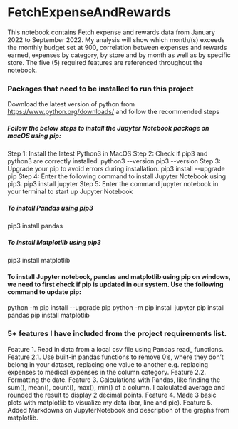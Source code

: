 # FetchExpenseAndRewards
This notebook contains Fetch expense and rewards data from January 2022 to September 2022. My analysis will show which month/(s) exceeds the monthly budget set at 900, correlation between expenses and rewards earned, expenses by category, by store and by month as well as by specific store. The five (5) required features are referenced throughout the notebook.

### Packages that need to be installed to run this project
Download the latest version of python from https://www.python.org/downloads/ and follow the recommended steps
   
##### Follow the below steps to install the Jupyter Notebook package on macOS using pip:
Step 1: Install the latest Python3 in MacOS
Step 2: Check if pip3 and python3 are correctly installed.
        python3 --version
        pip3 --version
Step 3: Upgrade your pip to avoid errors during installation.
        pip3 install --upgrade pip
Step 4: Enter the following command to install Jupyter Notebook using pip3.
        pip3 install jupyter
Step 5: Enter the command jupyter notebook in your terminal to start up Jupyter Notebook

##### To install Pandas using pip3
pip3 install pandas

##### To install Matplotlib using pip3
pip3 install matplotlib

#### To install Jupyter  notebook, pandas and matplotlib using pip on windows, we need to first check if pip is updated in our system. Use the following command to update pip:
python -m pip install --upgrade pip
python -m pip install jupyter
pip install pandas
pip install matplotlib



### 5+ features I have included from the project requirements list.
Feature 1. Read in data from a local csv file using Pandas read_ functions.
Feature 2.1. Use built-in pandas functions to remove 0’s, where they don’t belong in your dataset, replacing one                value to another e.g. replacing expenses to medical expenses in the column category.
Feature 2.2. Formatting the date.
Feature 3. Calculations with Pandas, like finding the sum(), mean(), count(), max(), min() of a column. 
           I calculated average and rounded the result to display 2 decimal points.
Feature 4. Made 3 basic plots with matplotlib to visualize my data (bar, line and pie).
Feature 5. Added Markdowns on JupyterNotebook and description of the graphs from matplotlib.













